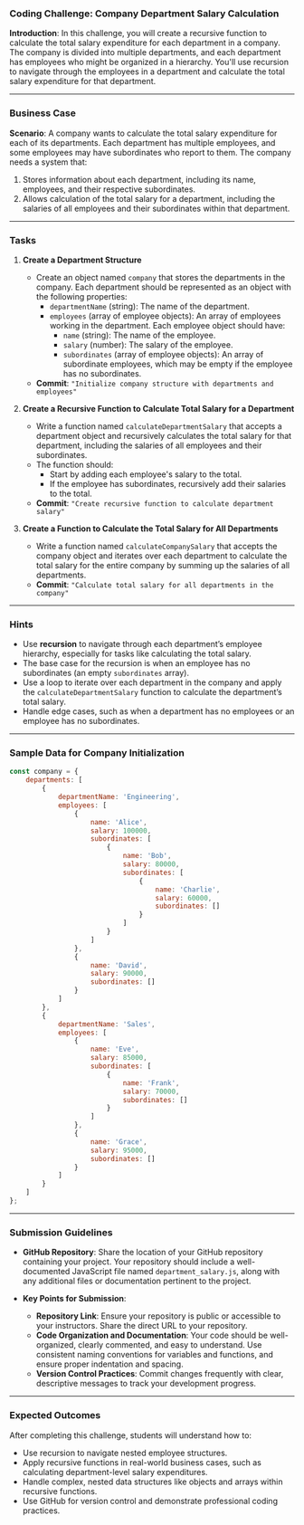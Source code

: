 ### Coding Challenge: Company Department Salary Calculation

**Introduction**: In this challenge, you will create a recursive function to calculate the total salary expenditure for each department in a company. The company is divided into multiple departments, and each department has employees who might be organized in a hierarchy. You'll use recursion to navigate through the employees in a department and calculate the total salary expenditure for that department.

---

### Business Case

**Scenario**: A company wants to calculate the total salary expenditure for each of its departments. Each department has multiple employees, and some employees may have subordinates who report to them. The company needs a system that:
1. Stores information about each department, including its name, employees, and their respective subordinates.
2. Allows calculation of the total salary for a department, including the salaries of all employees and their subordinates within that department.

---

### Tasks

1. **Create a Department Structure**

   - Create an object named `company` that stores the departments in the company. Each department should be represented as an object with the following properties:
     - `departmentName` (string): The name of the department.
     - `employees` (array of employee objects): An array of employees working in the department. Each employee object should have:
       - `name` (string): The name of the employee.
       - `salary` (number): The salary of the employee.
       - `subordinates` (array of employee objects): An array of subordinate employees, which may be empty if the employee has no subordinates.
   - **Commit**: `"Initialize company structure with departments and employees"`

2. **Create a Recursive Function to Calculate Total Salary for a Department**

   - Write a function named `calculateDepartmentSalary` that accepts a department object and recursively calculates the total salary for that department, including the salaries of all employees and their subordinates.
   - The function should:
     - Start by adding each employee's salary to the total.
     - If the employee has subordinates, recursively add their salaries to the total.
   - **Commit**: `"Create recursive function to calculate department salary"`

3. **Create a Function to Calculate the Total Salary for All Departments**

   - Write a function named `calculateCompanySalary` that accepts the company object and iterates over each department to calculate the total salary for the entire company by summing up the salaries of all departments.
   - **Commit**: `"Calculate total salary for all departments in the company"`

---

### Hints

- Use **recursion** to navigate through each department’s employee hierarchy, especially for tasks like calculating the total salary.
- The base case for the recursion is when an employee has no subordinates (an empty `subordinates` array).
- Use a loop to iterate over each department in the company and apply the `calculateDepartmentSalary` function to calculate the department’s total salary.
- Handle edge cases, such as when a department has no employees or an employee has no subordinates.

---

### Sample Data for Company Initialization

```javascript
const company = {
    departments: [
        {
            departmentName: 'Engineering',
            employees: [
                {
                    name: 'Alice',
                    salary: 100000,
                    subordinates: [
                        {
                            name: 'Bob',
                            salary: 80000,
                            subordinates: [
                                {
                                    name: 'Charlie',
                                    salary: 60000,
                                    subordinates: []
                                }
                            ]
                        }
                    ]
                },
                {
                    name: 'David',
                    salary: 90000,
                    subordinates: []
                }
            ]
        },
        {
            departmentName: 'Sales',
            employees: [
                {
                    name: 'Eve',
                    salary: 85000,
                    subordinates: [
                        {
                            name: 'Frank',
                            salary: 70000,
                            subordinates: []
                        }
                    ]
                },
                {
                    name: 'Grace',
                    salary: 95000,
                    subordinates: []
                }
            ]
        }
    ]
};
```

---

### Submission Guidelines

- **GitHub Repository**: Share the location of your GitHub repository containing your project. Your repository should include a well-documented JavaScript file named `department_salary.js`, along with any additional files or documentation pertinent to the project.
  
- **Key Points for Submission**:
  - **Repository Link**: Ensure your repository is public or accessible to your instructors. Share the direct URL to your repository.
  - **Code Organization and Documentation**: Your code should be well-organized, clearly commented, and easy to understand. Use consistent naming conventions for variables and functions, and ensure proper indentation and spacing.
  - **Version Control Practices**: Commit changes frequently with clear, descriptive messages to track your development progress.

---

### Expected Outcomes

After completing this challenge, students will understand how to:

- Use recursion to navigate nested employee structures.
- Apply recursive functions in real-world business cases, such as calculating department-level salary expenditures.
- Handle complex, nested data structures like objects and arrays within recursive functions.
- Use GitHub for version control and demonstrate professional coding practices.